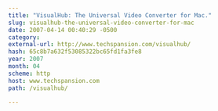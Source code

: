 ```yaml
---
title: "VisualHub: The Universal Video Converter for Mac."
slug: visualhub-the-universal-video-converter-for-mac
date: 2007-04-14 00:40:29 -0500
category: 
external-url: http://www.techspansion.com/visualhub/
hash: 65c8b7a632f53085322bc65fd1fa3fe8
year: 2007
month: 04
scheme: http
host: www.techspansion.com
path: /visualhub/

---
```



